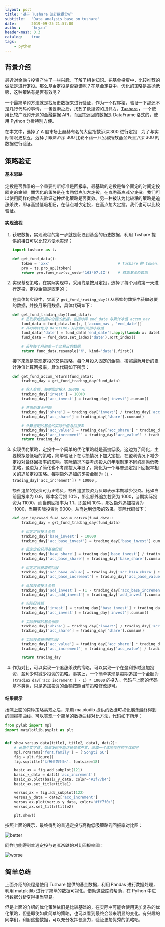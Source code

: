 ```yaml
---
layout: post
title: '基于 Tushare 进行数据分析'
subtitle:   "Data analysis base on tushare"
date:       2019-09-25 21:57:00
author:     "Bryan"
header-mask: 0.3
catalog:    true
tags:
    - python
---
```


## 背景介绍

最近对金融与投资产生了一些兴趣，了解了相关知识。在基金投资中，比较推荐的做法是进行定投。那么基金定投是否靠谱呢？在基金定投中，优化的策略是高抛低吸，这种策略有是否有效呢？

一个最简单的方法就是找历史数据来进行验证，作为一个程序猿，验证一下那还不是几行代码的事情。一番搜索之后，找到了数据源的提供方，[Tushare](https://tushare.pro/) ，一个使用比较广泛的开源的金融数据 API，而且其返回的数据是 DataFrame 格式的，使用 Python 分析特别方便。

在本文中，选择了 A 股市场上赫赫有名的大盘指数沪深 300 进行定投，为了与实际情况更接近，选择了跟踪沪深 300 比较不错一只公募指数基金兴全沪深 300 的数据进行验证。

## 策略验证

#### 基本思路

定投是否靠谱的一个重要判断标准是回报率，最基础的定投是每个固定的时间定投固定的金额，而优化的策略是在市场低点加大定投，在市场高点减少定投。我们可以使用同样的数据去验证这种优化策略是否奏效。另一种被认为比较糟的策略是追涨杀跌，即与高抛低吸相反，在低点减少定投，在高点加大定投。我们也可以比较验证。

#### 实现流程

1. 获取数据，实现流程的第一步就是获取到基金的历史数据，利用 Tushare 提供的接口可以比较方便地实现；

   ```python
   import tushare as ts
   
   def get_fund_data():
       token = 'xxx'                               # Tushare 的 token，注册之后可见
       pro = ts.pro_api(token)
       return pro.fund_nav(ts_code='163407.SZ')    # 获取基金的数据
   ```

2. 实现基础策略，在实际实现中，采用的是按月定投，选择了每个月的第一天进行定投，定投金额是固定的；

   在具体的实现中，实现了 `get_fund_trading_day()` 从原始的数据中获取必要的数据，并按月采用数据，具体代码如下：

   ```python
   def get_fund_trading_day(fund_data):
       # 获取原始数据中必要的数据，包括时间 end_date 与累计净值 accum_nav
       fund_data = fund_data.loc[:, ['accum_nav', 'end_date']]
       # 将时间转化为 datetime，并按照时间排序数据
       fund_data['date'] = fund_data['end_date'].apply(lambda x: datetime.strptime(x, '%Y%m%d'))
       fund_data = fund_data.set_index('date').sort_index()
   
       # 采样每个月的第一个交易日的数据
       return fund_data.resample('M', kind='date').first()
   ```

   接下来就是实现定投的交易策略，每个月投入固定的金额，按照最新月份的累计净值计算回报率，具体代码如下所示：

   ```python
   def get_fund_accum_return(fund_data):
       trading_day = get_fund_trading_day(fund_data)
   
       # 投入金额，每期固定投入 10000 元
       trading_day['invest'] = 10000
       trading_day['acc_invest'] = trading_day['invest'].cumsum()
   
       # 获得的基金份额
       trading_day['share'] = trading_day['invest'] / trading_day['accum_nav']
       trading_day['acc_share'] = trading_day['share'].cumsum()
   
       # 计算当期的基金的实际价值与回报率
       trading_day['acc_value'] = trading_day['acc_share'] * trading_day['accum_nav']
       trading_day['acc_increment'] = trading_day['acc_value'] / trading_day['acc_invest']
       return trading_day
   ```

3. 实现优化策略，定投中一个简单的优化策略就是高抛低吸，这边为了简化，主要模拟是低吸的策略，简单验证下在亏损情况下加大定投，在盈利情况下减少定投对最终回报率的影响。实际情况下要考虑投入的年限制定不同的高抛低吸策略，这边为了简化也不考虑投入年限了。简化为一个与普通定投下回报率相关的追加定投策略。每期额外追加的定投金额为 `(1 - trading_day['acc_increment']) * 10000` 。

   额外追加的投资可为正或负，额外追加投资为负即表示本期减少投资。比如当前回报率为 0.9，即本金亏损 10%，那么额外追加投资为 1000，当期实际投资为 11000，而当前回报率为 1.1，即盈利 10%，那么额外追加投资为 -1000，当期实际投资为 9000。从而达到低吸的效果。实际代码如下：

   ```python
   def get_improved_fund_accum_return(fund_data):
       trading_day = get_fund_trading_day(fund_data)
   
       # 固定定投投入金额
       trading_day['base_invest'] = 10000
       trading_day['acc_base_invest'] = trading_day['base_invest'].cumsum()
   
       # 固定定投获得基金份额
       trading_day['base_share'] = trading_day['base_invest'] / trading_day['accum_nav']
       trading_day['acc_base_share'] = trading_day['base_share'].cumsum()
   
       # 固定定投获取的回报
       trading_day['acc_base_value'] = trading_day['acc_base_share'] * trading_day['accum_nav']
       trading_day['acc_base_increment'] = trading_day['acc_base_value'] / trading_day['acc_base_invest']
   
       # 追加投资投入金额
       trading_day['add_invest'] = (1 - trading_day['acc_base_increment']) * 10000
       trading_day['acc_add_invest'] = trading_day['add_invest'].cumsum()
   
       # 实际投资额
       trading_day['invest'] = trading_day['base_invest'] + trading_day['add_invest']
       trading_day['acc_invest'] = trading_day['invest'].cumsum()
   
       # 实际获得的基金份额
       trading_day['share'] = trading_day['invest'] / trading_day['accum_nav']
       trading_day['acc_share'] = trading_day['share'].cumsum()
   
       # 实际投资获得的回报
       trading_day['acc_value'] = trading_day['acc_share'] * trading_day['accum_nav']
       trading_day['acc_increment'] = trading_day['acc_value'] / trading_day['acc_invest']
   
       return trading_day
   ```

4. 作为对比，可以实现一个追涨杀跌的策略，可以实现一个在盈利多时追加投资，盈利少时减少投资的策略。事实上，一个简单实现是每期追加一个金额为 `(trading_day['acc_increment'] - 1) * 10000` 的投入。代码与上面的代码基本类似，只是追加投资的金额按照当前策略修改即可。

#### 结果展示

按照上面的两种策略实现之后，采用 matplotlib 提供的数据可视化展示最终得到的回报率曲线。可以实现一个简单的数据曲线对比方法，代码如下所示：

```python
from pylab import mpl
import matplotlib.pyplot as plt


def show_versus_data(title1, title2, data1, data2):
    # 设置中文字体，如果发现不能正确显式中文，改成一个本地存在的字体即可
    mpl.rcParams['font.family'] = ['Songti SC']
    fig = plt.figure()
    fig.suptitle('回报走势对比', fontsize=18)

    basic_ax = fig.add_subplot(121)
    basic_y_data = data1['acc_increment']
    basic_ax.plot(basic_y_data, color='#1f77b4')
    basic_ax.set_title(title1)

    versus_ax = fig.add_subplot(122)
    versus_y_data = data2['acc_increment']
    versus_ax.plot(versus_y_data, color='#ff7f0e')
    versus_ax.set_title(title2)

    plt.show()
```

按照上面的展示，最终得到的普通定投与高抛低吸策略的回报率对比图：

![better](/img/in-post/tushare/better.png)

同样也能得到普通定投与追涨杀跌的对比回报率图：

![worse](/img/in-post/tushare/worse.png)

## 简单总结

上面介绍的流程是使用 Tushare 提供的基金数据，利用 Pandas 进行数据处理，利用 matplotlib 进行了简单的数据可视化。借助这些库的帮助，在 Python 中进行数据分析变得相当容易。

但是上面的介绍的优化策略依旧是比较基础的，在实际中可能会使用更加复杂的优化策略，但是即使如此简单的策略，也可以看到最终会带来明显的变化。有兴趣的同学们，利用这些数据，可以充分发挥创造力，验证更加优秀的策略吧。